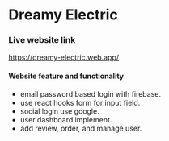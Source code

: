 # Dreamy Electric

### Live website link
https://dreamy-electric.web.app/

#### Website feature and functionality
* email password based login with firebase.
* use react hooks form for input field.
* social login use google.
* user dashboard implement.
* add review, order, and manage user.
